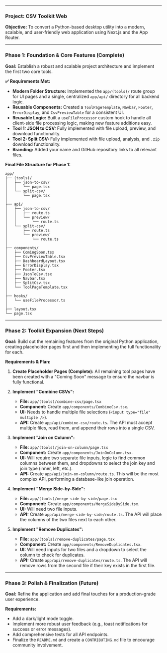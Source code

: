 -----

### **Project: CSV Toolkit Web**

**Objective:** To convert a Python-based desktop utility into a modern, scalable, and user-friendly web application using Next.js and the App Router.

-----

### **Phase 1: Foundation & Core Features (Complete)**

**Goal:** Establish a robust and scalable project architecture and implement the first two core tools.

**✅ Requirements Met:**

  * **Modern Folder Structure:** Implemented the `app/(tools)/` route group for UI pages and a single, centralized `app/api/` directory for all backend logic.
  * **Reusable Components:** Created a `ToolPageTemplate`, `Navbar`, `Footer`, `ErrorDisplay`, and `CsvPreviewTable` for a consistent UI.
  * **Reusable Logic:** Built a `useFileProcessor` custom hook to handle all client-side file processing logic, making new feature additions easy.
  * **Tool 1: JSON to CSV:** Fully implemented with file upload, preview, and download functionality.
  * **Tool 2: Split CSV:** Fully implemented with file upload, analysis, and `.zip` download functionality.
  * **Branding:** Added your name and GitHub repository links to all relevant files.

**Final File Structure for Phase 1:**

```
app/
├── (tools)/
│   ├── json-to-csv/
│   │   └── page.tsx
│   └── split-csv/
│       └── page.tsx
│
├── api/
│   ├── json-to-csv/
│   │   ├── route.ts
│   │   └── preview/
│   │       └── route.ts
│   └── split-csv/
│       ├── route.ts
│       └── preview/
│           └── route.ts
│
├── components/
│   ├── ComingSoon.tsx
│   ├── CsvPreviewTable.tsx
│   ├── DashboardLayout.tsx
│   ├── ErrorDisplay.tsx
│   ├── Footer.tsx
│   ├── JsonToCsv.tsx
│   ├── Navbar.tsx
│   ├── SplitCsv.tsx
│   └── ToolPageTemplate.tsx
│
├── hooks/
│   └── useFileProcessor.ts
│
├── layout.tsx
└── page.tsx
```

-----

### **Phase 2: Toolkit Expansion (Next Steps)**

**Goal:** Build out the remaining features from the original Python application, creating placeholder pages first and then implementing the full functionality for each.

**Requirements & Plan:**

1.  **Create Placeholder Pages (Complete):** All remaining tool pages have been created with a "Coming Soon" message to ensure the navbar is fully functional.

2.  **Implement "Combine CSVs":**

      * **File:** `app/(tools)/combine-csv/page.tsx`
      * **Component:** Create `app/components/CombineCsv.tsx`.
      * **UI:** Needs to handle multiple file selections (`<input type="file" multiple />`).
      * **API:** Create `app/api/combine-csv/route.ts`. The API must accept multiple files, read them, and append their rows into a single CSV.

3.  **Implement "Join on Column":**

      * **File:** `app/(tools)/join-on-column/page.tsx`
      * **Component:** Create `app/components/JoinOnColumn.tsx`.
      * **UI:** Will require two separate file inputs, logic to find common columns between them, and dropdowns to select the join key and join type (inner, left, etc.).
      * **API:** Create `app/api/join-on-column/route.ts`. This will be the most complex API, performing a database-like join operation.

4.  **Implement "Merge Side-by-Side":**

      * **File:** `app/(tools)/merge-side-by-side/page.tsx`
      * **Component:** Create `app/components/MergeSideBySide.tsx`.
      * **UI:** Will need two file inputs.
      * **API:** Create `app/api/merge-side-by-side/route.ts`. The API will place the columns of the two files next to each other.

5.  **Implement "Remove Duplicates":**

      * **File:** `app/(tools)/remove-duplicates/page.tsx`
      * **Component:** Create `app/components/RemoveDuplicates.tsx`.
      * **UI:** Will need inputs for two files and a dropdown to select the column to check for duplicates.
      * **API:** Create `app/api/remove-duplicates/route.ts`. The API will remove rows from the second file if their key exists in the first file.

-----

### **Phase 3: Polish & Finalization (Future)**

**Goal:** Refine the application and add final touches for a production-grade user experience.

**Requirements:**

  * Add a dark/light mode toggle.
  * Implement more robust user feedback (e.g., toast notifications for success or error messages).
  * Add comprehensive tests for all API endpoints.
  * Finalize the `README.md` and create a `CONTRIBUTING.md` file to encourage community involvement.
